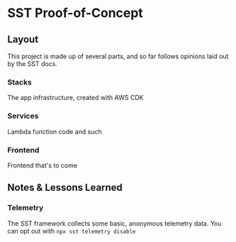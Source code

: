 # SST Proof-of-Concept

## Layout

This project is made up of several parts, and so far follows opinions laid out by the SST docs.

### Stacks

The app infrastructure, created with AWS CDK

### Services

Lambda function code and such

### Frontend

Frontend that's to come

## Notes & Lessons Learned

### Telemetry

The SST framework collects some basic, anonymous telemetry data. You can opt out with `npx sst telemetry disable`
